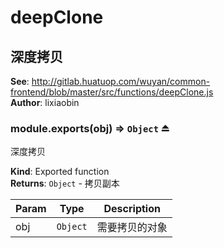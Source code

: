 # deepClone

<a name="module_深度拷贝"></a>

## 深度拷贝
**See**: http://gitlab.huatuop.com/wuyan/common-frontend/blob/master/src/functions/deepClone.js  
**Author**: lixiaobin  
<a name="exp_module_深度拷贝--module.exports"></a>

### module.exports(obj) ⇒ <code>Object</code> ⏏
深度拷贝

**Kind**: Exported function  
**Returns**: <code>Object</code> - 拷贝副本  

| Param | Type | Description |
| --- | --- | --- |
| obj | <code>Object</code> | 需要拷贝的对象 |

